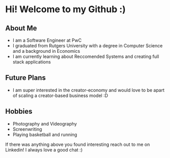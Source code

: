 # Hi! Welcome to my Github :)

## About Me
- I am a Software Engineer at PwC
- I graduated from Rutgers University with a degree in Computer Science and a background in Economics
- I am currently learning about Reccomended Systems and creating full stack applications

## Future Plans
- I am super interested in the creator-economy and would love to be apart of scaling a creator-based business model :D

## Hobbies
- Photography and Videography
- Screenwriting
- Playing basketball and running

If there was anything above you found interesting reach out to me on Linkedin! I always love a good chat :)


